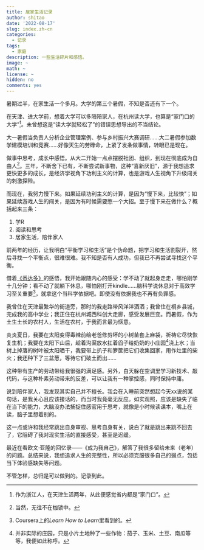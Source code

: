 ```yaml
---
title: 居家生活记录
author: shitao
date: '2022-08-17'
slug: index.zh-cn
categories:
  - 记录
tags:
  - 家庭
description: 一些生活碎片和感悟。
image: ~
math: ~
license: ~
hidden: no
comments: yes
---
```


暑期过半，在家生活一个多月。大学的第三个暑假，不知是否还有下一个。

在天津、进大学前，想着大学可以多陪陪家人，在杭州读大学，也算是“家门口的大学”[^家门口]。未曾想这是“读大学就轻松了”的错误思想导出的不当结论。

[^家门口]: 作为浙江人，在天津生活两年，从此便感觉省内都是“家门口”。

大一暑假当负责人分析企业管理案例、参与乡村振兴大赛调研……大二暑假参加数学建模培训和竞赛……好像天生的劳碌命，上紧了发条做事情，转眼已是现在。

做事中思考，成长中感悟。从大二开始一点点摆脱社团、组织，到现在彻底成为自由人[^自由]。三年，不断舍下已有，不断尝试新事物，这种“喜新厌旧”，源于我想追求更快更多的成长，是经济学视角下功利主义的计算，也是游戏人生视角下升级闯关的刺激探险。

[^自由]: 当然，无往不在枷锁中。

而现在，我努力慢下来。如果延续功利主义的计算，是因为“慢下来，比较快”；如果延续游戏人生的闯关，是因为有时候需要憋一个大招。至于慢下来在做什么？概括起来三条：

1. 学R
1. 阅读和思考
1. 居家生活，陪伴家人

前两年的经历，让我明白“平衡学习和生活”是个伪命题，把学习和生活割裂开，然后寻找一个平衡点，很难很难。我不知是否有人成功，但我已不再尝试寻找这个平衡。

借着[《悉达多》](https://shitao.netlify.app/reading/xidaduo/)的感悟，我开始跟随内心的感受：学不动了就起身走走，哪怕刚学十几分钟；看不动了就躺下休息，哪怕刚打开kindle……脑科学说休息对于高效学习至关重要[^高效]，就拿这个当科学依据吧。即使没有依据我也不再有负罪感。

[^高效]: Coursera上的*Learn How to Learn*里看到的。

<!-- [另一篇博文]() -->
<!-- 手机阻碍了临在当下的体验感，这点我在另一篇博文展开。 -->

我曾住在天津最繁华的街道旁，那时的我走路带风洋洋洒洒；我曾住在桐乡县城，完成我的高中学业；我正住在杭州城西科创大走廊，感受发展巨变。而暑假，作为土生土长的农村人，生活在农村，于我而言最为惬意。

炎炎夏日，我要在太阳变得毒辣前给老爸修剪~~坏~~的小树苗套上麻袋，祈祷它尽快恢复生机；我要在太阳下山后，趁着沟渠放水扛着舀子给奶奶的小庄园[^庄园]浇上水；当树上掉落的树叶被太阳晒干，我要带上扒子和箩筐把它们收集回家，用作灶里的柴火；我还种下了三盆葱，等待它们破土而出……

[^庄园]: 并非实际的庄园，只是小片土地种了一些作物：茄子、玉米、土豆、南瓜等等，我便如此称呼。

这种带有生产的劳动带给我很强的满足感。另外，白天躲在空调里学习新技术、敲代码，与这种朴素劳动带来的反差，可以让我有一种掌控感，同时保持中庸。

说到陪伴家人，我发现其实自己并不擅长。我会在入睡前突然想起今天xx说的某句话，是我关心且应该接话的，而当时我竟毫无反应。如实观照，应该是缺失了临在当下的能力，大脑没办法捕捉住感官用于思考，就像是小时候读课本，嘴上在读，脑子里想着别的。

这一点或许和我经常跳出自身审视、思考自身有关，说白了就是跳出来跳不回去了，它阻碍了我对现实生活的直接感受，甚至是迟缓。

最近在看欧文·亚隆的回忆录——《成为我自己》，解答了我很多留给未来（老年）的问题。总结来说，我想追求人生的完整性，所以必须克服很多自己的弱点，包括当下体验感缺失等问题。

不管怎样，总归是可以做到的。记录到此。
